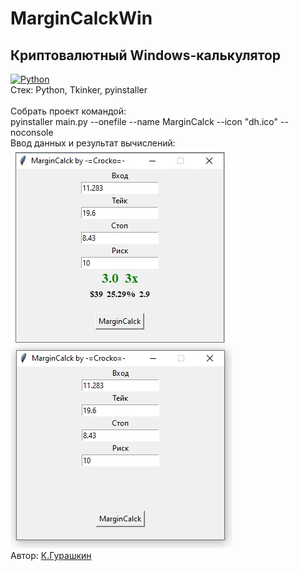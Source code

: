 ﻿# MarginCalckWin
Криптовалютный Windows-калькулятор</br>
---
[![Python](https://img.shields.io/badge/-Python-464641?style=flat-square&logo=Python)](https://www.python.org/)</br>
Стек: Python, Tkinker, pyinstaller</br></br>
Собрать проект командой:</br>
pyinstaller main.py --onefile --name MarginCalck --icon "dh.ico" --noconsole</br>
Ввод данных и результат вычислений:</br>
![Ввод данных](https://github.com/CrockoMan/MarginCalckWin/blob/main/Calck.jpg)</br>
Автор: [К.Гурашкин](<https://github.com/CrockoMan>)
 
